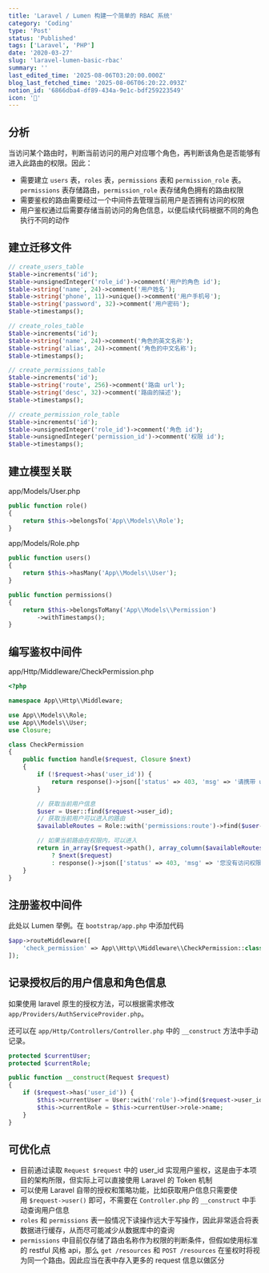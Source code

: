 ```yaml
---
title: 'Laravel / Lumen 构建一个简单的 RBAC 系统'
category: 'Coding'
type: 'Post'
status: 'Published'
tags: ['Laravel', 'PHP']
date: '2020-03-27'
slug: 'laravel-lumen-basic-rbac'
summary: ''
last_edited_time: '2025-08-06T03:20:00.000Z'
blog_last_fetched_time: '2025-08-06T06:20:22.093Z'
notion_id: '6866dba4-df89-434a-9e1c-bdf259223549'
icon: '🌇'
---
```


## 分析

当访问某个路由时，判断当前访问的用户对应哪个角色，再判断该角色是否能够有进入此路由的权限。因此：

- 需要建立 `users` 表，`roles` 表，`permissions` 表和 `permission_role` 表。`permissions` 表存储路由，`permission_role` 表存储角色拥有的路由权限
- 需要鉴权的路由需要经过一个中间件去管理当前用户是否拥有访问的权限
- 用户鉴权通过后需要存储当前访问的角色信息，以便后续代码根据不同的角色执行不同的动作

## 建立迁移文件

```php
// create_users_table
$table->increments('id');
$table->unsignedInteger('role_id')->comment('用户的角色 id');
$table->string('name', 24)->comment('用户姓名');
$table->string('phone', 11)->unique()->comment('用户手机号');
$table->string('password', 32)->comment('用户密码');
$table->timestamps();

// create_roles_table
$table->increments('id');
$table->string('name', 24)->comment('角色的英文名称');
$table->string('alias', 24)->comment('角色的中文名称');
$table->timestamps();

// create_permissions_table
$table->increments('id');
$table->string('route', 256)->comment('路由 url');
$table->string('desc', 32)->comment('路由的描述');
$table->timestamps();

// create_permission_role_table
$table->increments('id');
$table->unsignedInteger('role_id')->comment('角色 id');
$table->unsignedInteger('permission_id')->comment('权限 id');
$table->timestamps();
```

## 建立模型关联

app/Models/User.php

```php
public function role()
{
    return $this->belongsTo('App\\Models\\Role');
}
```

app/Models/Role.php

```php
public function users()
{
    return $this->hasMany('App\\Models\\User');
}

public function permissions()
{
    return $this->belongsToMany('App\\Models\\Permission')
        ->withTimestamps();
}
```

## 编写鉴权中间件

app/Http/Middleware/CheckPermission.php

```php
<?php

namespace App\\Http\\Middleware;

use App\\Models\\Role;
use App\\Models\\User;
use Closure;

class CheckPermission
{
    public function handle($request, Closure $next)
    {
        if (!$request->has('user_id')) {
            return response()->json(['status' => 403, 'msg' => '请携带 user_id 参数'], 403);
        }

        // 获取当前用户信息
        $user = User::find($request->user_id);
        // 获取当前用户可以进入的路由
        $availableRoutes = Role::with('permissions:route')->find($user->role_id)->permissions->toArray();

        // 如果当前路由在权限内，可以进入
        return in_array($request->path(), array_column($availableRoutes, 'route'))
            ? $next($request)
            : response()->json(['status' => 403, 'msg' => '您没有访问权限'], 403);
    }
}
```

## 注册鉴权中间件

此处以 Lumen 举例。在 `bootstrap/app.php` 中添加代码

```php
$app->routeMiddleware([
    'check_permission' => App\\Http\\Middleware\\CheckPermission::class,
]);
```

## 记录授权后的用户信息和角色信息

如果使用 laravel 原生的授权方法，可以根据需求修改 `app/Providers/AuthServiceProvider.php`。

还可以在 `app/Http/Controllers/Controller.php` 中的 `__construct` 方法中手动记录。

```php
protected $currentUser;
protected $currentRole;

public function __construct(Request $request)
{
    if ($request->has('user_id')) {
        $this->currentUser = User::with('role')->find($request->user_id);
        $this->currentRole = $this->currentUser->role->name;
    }
}
```

## 可优化点

- 目前通过读取 `Request $request` 中的 user_id 实现用户鉴权，这是由于本项目的架构所限，但实际上可以直接使用 Laravel 的 Token 机制
- 可以使用 Laravel 自带的授权和策略功能，比如获取用户信息只需要使用 `$request->user()` 即可，不需要在 `Controller.php` 的 `__construct` 中手动查询用户信息
- `roles` 和 `permissions` 表一般情况下读操作远大于写操作，因此非常适合将表数据进行缓存，从而尽可能减少从数据库中的查询
- `permissions` 中目前仅存储了路由名称作为权限的判断条件，但假如使用标准的 restful 风格 api，那么 `get /resources` 和 `POST /resources` 在鉴权时将视为同一个路由。因此应当在表中存入更多的 request 信息以做区分
